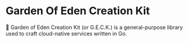 # Garden Of Eden Creation Kit
:robot: Garden of Eden Creation Kit (or G.E.C.K.) is a general-purpose library used to craft cloud-native services written in Go.
